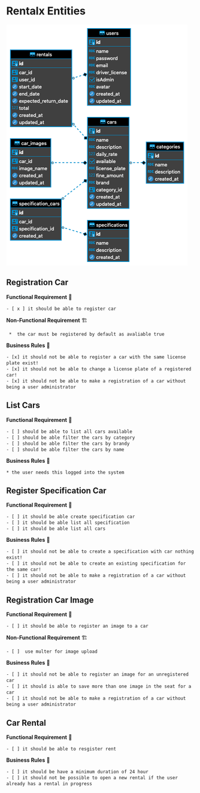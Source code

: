 # Rentalx Entities

![diagram](diagram.png)

## Registration Car

  **Functional Requirement**
  🚥

    - [ x ] it should be able to register car

  **Non-Functional Requirement**
    🏗

     *  the car must be registered by default as avaliable true

  **Business Rules**
    💼

    - [x] it should not be able to register a car with the same license plate exist!
    - [x] it should not be able to change a license plate of a registered car!
    - [x] it should not be able to make a registration of a car without being a user administrator

## List Cars

  **Functional Requirement**
    🚥

    - [ ] should be able to list all cars available
    - [ ] should be able filter the cars by category
    - [ ] should be able filter the cars by brandy
    - [ ] should be able filter the cars by name

  **Business Rules**
    💼

    * the user needs this logged into the system

## Register Specification Car

  **Functional Requirement**
    🚥

    - [ ] it should be able create specification car
    - [ ] it should be able list all specification
    - [ ] it should be able list all cars

  <!-- **Non-Functional Requirement**
    🏗

    *   -->

  **Business Rules**
    💼

    - [ ] it should not be able to create a specification with car nothing exist!
    - [ ] it should not be able to create an existing specification for the same car!
    - [ ] it should not be able to make a registration of a car without being a user administrator

## Registration Car Image

  **Functional Requirement**
  🚥

    - [ ] it should be able to register an image to a car

  **Non-Functional Requirement**
    🏗

    - [ ]  use multer for image upload

  **Business Rules**
    💼

    - [ ] it should not be able to register an image for an unregistered car
    - [ ] it should is able to save more than one image in the seat for a car
    - [ ] it should not be able to make a registration of a car without being a user administrator

## Car Rental

  **Functional Requirement**
  🚥

    - [ ] it should be able to resgister rent
  
  <!-- **Non-Functional Requirement**
    🏗

    *   -->

  **Business Rules**
    💼

    - [ ] it should be have a minimum duration of 24 hour
    - [ ] it should not be possible to open a new rental if the user already has a rental in progress

<!-- ## Registration Car Image

  **Functional Requirement**
  🚥

    * 

  **Non-Functional Requirement**
    🏗

    *  

  **Business Rules**
    💼

    * 
   -->
